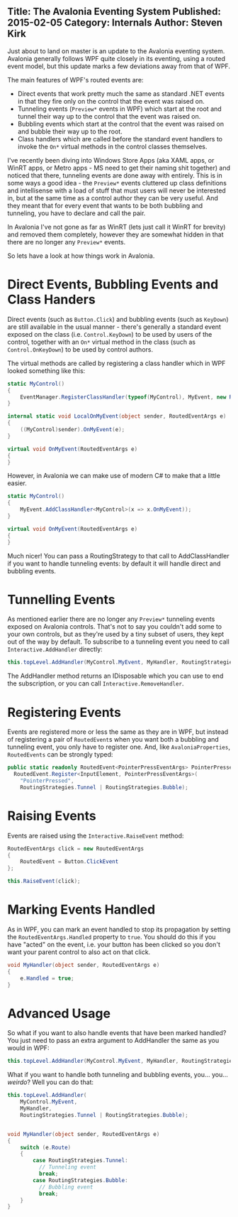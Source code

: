 Title: The Avalonia Eventing System
Published: 2015-02-05
Category: Internals
Author: Steven Kirk
---

Just about to land on master is an update to the Avalonia eventing system. Avalonia generally follows
WPF quite closely in its eventing, using a routed event model, but this update marks a few
deviations away from that of WPF.

The main features of WPF's routed events are:

* Direct events that work pretty much the same as standard .NET events in that they fire only on the
  control that the event was raised on.
* Tunneling events (`Preview*` events in WPF) which start at the root and tunnel their way up to
  the control that the event was raised on.
* Bubbling events which start at the control that the event was raised on and bubble their way up to
  the root.
* Class handlers which are called before the standard event handlers to invoke the `On*` virtual
  methods in the control classes themselves.

I've recently been diving into Windows Store Apps (aka XAML apps, or WinRT apps, or Metro apps - MS
need to get their naming shit together) and noticed that there, tunneling events are done away with
entirely. This is in some ways a good idea - the `Preview*` events cluttered up class definitions
and intellisense with a load of stuff that must users will never be interested in, but at the same
time as a control author they can be very useful. And they meant that for every event that wants to
be both bubbling and tunneling, you have to declare and call the pair.

In Avalonia I've not gone as far as WinRT (lets just call it WinRT for brevity) and removed them
completely, however they are somewhat hidden in that there are no longer any `Preview*` events.

So lets have a look at how things work in Avalonia.

# Direct Events, Bubbling Events and Class Handers

Direct events (such as `Button.Click`) and bubbling events (such as `KeyDown`) are still available
in the usual manner - there's generally a standard event exposed on the class (i.e.
`Control.KeyDown`) to be used by users of the control, together with an `On*` virtual method in the
class (such as `Control.OnKeyDown`) to be used by control authors.

The virtual methods are called by registering a class handler which in WPF looked something like
this:

```csharp
static MyControl()
{
    EventManager.RegisterClassHandler(typeof(MyControl), MyEvent, new RoutedEventHandler(LocalOnMyEvent));
}

internal static void LocalOnMyEvent(object sender, RoutedEventArgs e)
{
	((MyControl)sender).OnMyEvent(e);
}

virtual void OnMyEvent(RoutedEventArgs e)
{
}
```

However, in Avalonia we can make use of modern C# to make that a little easier.

```csharp
static MyControl()
{
    MyEvent.AddClassHandler<MyControl>(x => x.OnMyEvent));
}

virtual void OnMyEvent(RoutedEventArgs e)
{
}

```

Much nicer! You can pass a RoutingStrategy to that call to AddClassHandler if you want to handle
tunneling events: by default it will handle direct and bubbling events.

# Tunnelling Events

As mentioned earlier there are no longer any `Preview*` tunneling events exposed on Avalonia
controls. That's not to say you couldn't add some to your own controls, but as they're used by a
tiny subset of users, they kept out of the way by default. To subscribe to a tunneling event
you need to call `Interactive.AddHandler` directly:

```csharp
this.topLevel.AddHandler(MyControl.MyEvent, MyHandler, RoutingStrategies.Tunnel);
```

The AddHandler method returns an IDisposable which you can use to end the subscription, or you can
call `Interactive.RemoveHandler`.

# Registering Events

Events are registered more or less the same as they are in WPF, but instead of registering a pair
of `RoutedEvent`s when you want both a bubbling and tunneling event, you only have to register one.
And, like `AvaloniaProperties`, `RoutedEvents` can be strongly typed:

```csharp
public static readonly RoutedEvent<PointerPressEventArgs> PointerPressedEvent =
  RoutedEvent.Register<InputElement, PointerPressEventArgs>(
    "PointerPressed",
    RoutingStrategies.Tunnel | RoutingStrategies.Bubble);
```

# Raising Events

Events are raised using the `Interactive.RaiseEvent` method:

```csharp
RoutedEventArgs click = new RoutedEventArgs
{
    RoutedEvent = Button.ClickEvent
};

this.RaiseEvent(click);
```

# Marking Events Handled

As in WPF, you can mark an event handled to stop its propagation by setting the
`RoutedEventArgs.Handled` property to `true`. You should do this if you have "acted" on the event,
i.e. your button has been clicked so you don't want your parent control to also act on that click.

```csharp
void MyHandler(object sender, RoutedEventArgs e)
{
    e.Handled = true;
}
```


# Advanced Usage

So what if you want to also handle events that have been marked handled? You just need to pass
an extra argument to AddHandler the same as you would in WPF:

```csharp
this.topLevel.AddHandler(MyControl.MyEvent, MyHandler, RoutingStrategies.Bubble, true);
```

What if you want to handle both tunneling and bubbling events, you... you... *weirdo*? Well you can
do that:

```csharp
this.topLevel.AddHandler(
    MyControl.MyEvent,
    MyHandler,
    RoutingStrategies.Tunnel | RoutingStrategies.Bubble);


void MyHandler(object sender, RoutedEventArgs e)
{
    switch (e.Route)
    {
        case RoutingStrategies.Tunnel:
          // Tunneling event
          break;
        case RoutingStrategies.Bubble:
          // Bubbling event
          break;
    }
}
```
